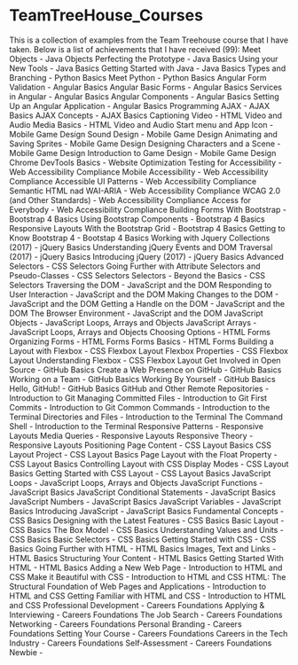 # TeamTreeHouse_Courses
This is a collection of examples from the Team Treehouse course that I have taken.
Below is a list of achievements that I have received (99):
  Meet Objects - Java Objects
  Perfecting the Prototype - Java Basics
  Using your New Tools - Java Basics
  Getting Started with Java - Java Basics
  Types and Branching - Python Basics
  Meet Python - Python Basics
  Angular Form Validation - Angular Basics
  Angular Basic Forms - Angular Basics
  Services in Angular - Angular Basics
  Angular Components - Angular Basics
  Setting Up an Angular Application - Angular Basics
  Programming AJAX - AJAX Basics
  AJAX Concepts - AJAX Basics
  Captioning Video - HTML Video and Audio
  Media Basics - HTML Video and Audio
  Start menu and App Icon - Mobile Game Design
  Sound Design - Mobile Game Design
  Animating and Saving Sprites - Mobile Game Design
  Designing Characters and a Scene - Mobile Game Design
  Introduction to Game Design - Mobile Game Design
  Chrome DevTools Basics - Website Optimization
  Testing for Accessibility - Web Accessibility Compliance
  Mobile Accessibility - Web Accessibility Compliance
  Accessible UI Patterns - Web Accessibility Compliance
  Semantic HTML nad WAI-ARIA - Web Accessibility Compliance
  WCAG 2.0 (and Other Standards) - Web Accessibility Compliance
  Access for Everybody - Web Accessibility Compliance
  Building Forms With Bootstrap - Bootstrap 4 Basics
  Using Bootstrap Components - Bootstrap 4 Basics
  Responsive Layouts With the Bootstrap Grid - Bootstrap 4 Basics
  Getting to Know Bootstrap 4 - Bootstap 4 Basics
  Working with Jquery Collections (2017) - jQuery Basics
  Understanding jQuery Events and DOM Traversal (2017) - jQuery Basics
  Introducing jQuery (2017) - jQuery Basics
  Advanced Selectors - CSS Selectors
  Going Further with Attribute Selectors and Pseudo-Classes - CSS Selectors
  Selectors - Beyond the Basics - CSS Selectors
  Traversing the DOM - JavaScript and the DOM
  Responding to User Interaction - JavaScript and the DOM
  Making Changes to the DOM - JavaScript and the DOM
  Getting a Handle on the DOM - JavaScript and the DOM
  The Browser Environment - JavaScript and the DOM
  JavaScript Objects - JavaScript Loops, Arrays and Objects
  JavaScript Arrays - JavaScript Loops, Arrays and Objects
  Choosing Options - HTML Forms
  Organizing Forms - HTML Forms
  Forms Basics - HTML Forms
  Building a Layout with Flexbox - CSS Flexbox Layout
  Flexbox Properties - CSS Flexbox Layout
  Understanding Flexbox - CSS Flexbox Layout
  Get Involved in Open Source - GitHub Basics
  Create a Web Presence on GitHub - GitHub Basics
  Working on a Team - GitHub Basics
  Working By Yourself - GitHub Basics
  Hello, GitHub! - GitHub Basics
  GitHub and Other Remote Repositories - Introduction to Git
  Managing Committed Files - Introduction to Git
  First Commits - Introduction to Git
  Common Commands - Introduction to the Terminal
  Directories and Files - Introduction to the Terminal
  The Command Shell - Introduction to the Terminal
  Responsive Patterns - Responsive Layouts
  Media Queries - Responsive Layouts
  Responsive Theory - Responsive Layouts
  Positioning Page Content - CSS Layout Basics
  CSS Layout Project - CSS Layout Basics
  Page Layout with the Float Property - CSS Layout Basics
  Controlling Layout with CSS Display Modes - CSS Layout Basics
  Getting Started with CSS Layout - CSS Layout Basics
  JavaScript Loops - JavaScript Loops, Arrays and Objects
  JavaScript Functions - JavaScript Basics
  JavaScript Conditional Statements - JavaScript Basics
  JavaScript Numbers - JavaScript Basics
  JavaScript Variables - JavaScript Basics
  Introducing JavaScript - JavaScript Basics
  Fundamental Concepts - CSS Basics
  Designing with the Latest Features - CSS Basics
  Basic Layout - CSS Basics
  The Box Model - CSS Basics
  Understanding Values and Units - CSS Basics
  Basic Selectors - CSS Basics
  Getting Started with CSS - CSS Basics
  Going Further with HTML - HTML Basics
  Images, Text and Links - HTML Basics
  Structuring Your Content - HTML Basics
  Getting Started With HTML - HTML Basics
  Adding a New Web Page - Introduction to HTML and CSS
  Make it Beautiful with CSS - Introduction to HTML and CSS
  HTML: The Structural Foundation of Web Pages and Applications - Introduction to HTML and CSS
  Getting Familiar with HTML and CSS - Introduction to HTML and CSS
  Professional Development - Careers Foundations
  Applying & Interviewing - Careers Foundations
  The Job Search - Careers Foundations
  Networking - Careers Foundations
  Personal Branding - Careers Foundations
  Setting Your Course - Careers Foundations
  Careers in the Tech Industry - Careers Foundations
  Self-Assessment - Careers Foundations
  Newbie -
